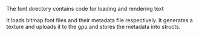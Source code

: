 The font directory contains code for loading and rendering text

It loads bitmap font files and their metadata file respectively.
It generates a texture and uploads it to the gpu and stores the metadata
into structs.